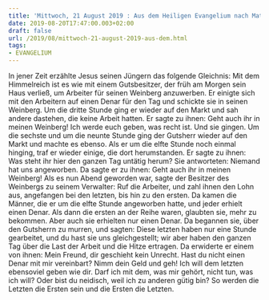 ```yaml
---
title: 'Mittwoch, 21 August 2019 : Aus dem Heiligen Evangelium nach Matthäus - Mt 20,1-16a.'
date: 2019-08-20T17:47:00.003+02:00
draft: false
url: /2019/08/mittwoch-21-august-2019-aus-dem.html
tags: 
- EVANGELIUM
---
```


In jener Zeit erzählte Jesus seinen Jüngern das folgende Gleichnis: Mit dem Himmelreich ist es wie mit einem Gutsbesitzer, der früh am Morgen sein Haus verließ, um Arbeiter für seinen Weinberg anzuwerben. Er einigte sich mit den Arbeitern auf einen Denar für den Tag und schickte sie in seinen Weinberg. Um die dritte Stunde ging er wieder auf den Markt und sah andere dastehen, die keine Arbeit hatten. Er sagte zu ihnen: Geht auch ihr in meinen Weinberg! Ich werde euch geben, was recht ist. Und sie gingen. Um die sechste und um die neunte Stunde ging der Gutsherr wieder auf den Markt und machte es ebenso. Als er um die elfte Stunde noch einmal hinging, traf er wieder einige, die dort herumstanden. Er sagte zu ihnen: Was steht ihr hier den ganzen Tag untätig herum? Sie antworteten: Niemand hat uns angeworben. Da sagte er zu ihnen: Geht auch ihr in meinen Weinberg! Als es nun Abend geworden war, sagte der Besitzer des Weinbergs zu seinem Verwalter: Ruf die Arbeiter, und zahl ihnen den Lohn aus, angefangen bei den letzten, bis hin zu den ersten. Da kamen die Männer, die er um die elfte Stunde angeworben hatte, und jeder erhielt einen Denar. Als dann die ersten an der Reihe waren, glaubten sie, mehr zu bekommen. Aber auch sie erhielten nur einen Denar. Da begannen sie, über den Gutsherrn zu murren, und sagten: Diese letzten haben nur eine Stunde gearbeitet, und du hast sie uns gleichgestellt; wir aber haben den ganzen Tag über die Last der Arbeit und die Hitze ertragen. Da erwiderte er einem von ihnen: Mein Freund, dir geschieht kein Unrecht. Hast du nicht einen Denar mit mir vereinbart? Nimm dein Geld und geh! Ich will dem letzten ebensoviel geben wie dir. Darf ich mit dem, was mir gehört, nicht tun, was ich will? Oder bist du neidisch, weil ich zu anderen gütig bin? So werden die Letzten die Ersten sein und die Ersten die Letzten.